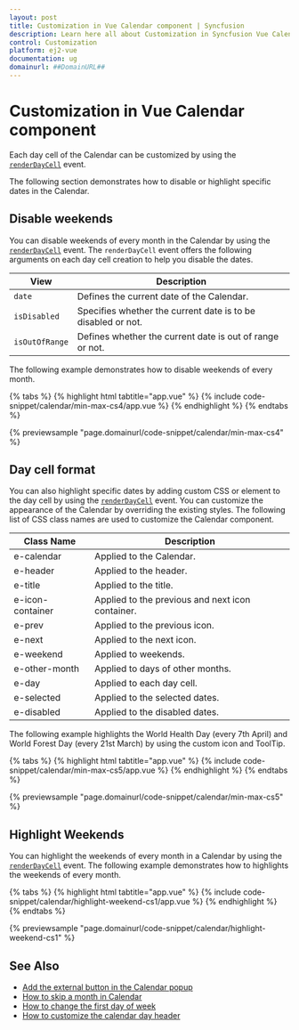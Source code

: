 ```yaml
---
layout: post
title: Customization in Vue Calendar component | Syncfusion
description: Learn here all about Customization in Syncfusion Vue Calendar component of Syncfusion Essential JS 2 and more.
control: Customization 
platform: ej2-vue
documentation: ug
domainurl: ##DomainURL##
---
```


# Customization in Vue Calendar component

Each day cell of the Calendar can be customized by using the [`renderDayCell`](https://ej2.syncfusion.com/vue/documentation/api/calendar/renderDayCellEventArgs)
event.

The following section demonstrates how to disable or highlight specific dates in the Calendar.

## Disable weekends

You can disable weekends of every month in the Calendar by using the [`renderDayCell`](https://ej2.syncfusion.com/vue/documentation/api/calendar/renderDayCellEventArgs) event. The `renderDayCell` event offers the following arguments on each day cell creation to help you disable the dates.

| **View** | **Description** |
| --- | --- |
| `date` | Defines the current date of the Calendar. |
| `isDisabled` | Specifies whether the current date is to be disabled or not. |
| `isOutOfRange` | Defines whether the current date is out of range or not. |

The following example demonstrates how to disable weekends of every month.

{% tabs %}
{% highlight html tabtitle="app.vue" %}
{% include code-snippet/calendar/min-max-cs4/app.vue %}
{% endhighlight %}
{% endtabs %}
        
{% previewsample "page.domainurl/code-snippet/calendar/min-max-cs4" %}

## Day cell format

You can also highlight specific dates by adding custom CSS or element to the day cell by using the [`renderDayCell`](https://ej2.syncfusion.com/vue/documentation/api/calendar/renderDayCellEventArgs) event. You can customize the appearance of the Calendar by overriding the existing styles. The following list of CSS class names are used to customize the Calendar component.

| **Class Name** | **Description** |
| --- | --- |
| e-calendar | Applied to the Calendar. |
| e-header | Applied to the header.|
| e-title |Applied to the title. |
| e-icon-container | Applied to the previous and next icon container.|
| e-prev |  Applied  to the previous icon.|
| e-next | Applied to the next icon.|
| e-weekend | Applied to weekends.|
| e-other-month |  Applied to days of other months.|
| e-day | Applied to each day cell.|
| e-selected | Applied to the selected dates.|
| e-disabled | Applied to the disabled dates.|

The following example highlights the World Health Day (every 7th April) and World Forest Day (every 21st March) by using the custom icon and ToolTip.

{% tabs %}
{% highlight html tabtitle="app.vue" %}
{% include code-snippet/calendar/min-max-cs5/app.vue %}
{% endhighlight %}
{% endtabs %}
        
{% previewsample "page.domainurl/code-snippet/calendar/min-max-cs5" %}

## Highlight Weekends

You can highlight the weekends of every month in a Calendar by using the [`renderDayCell`](https://ej2.syncfusion.com/vue/documentation/api/calendar/renderDayCellEventArgs) event. The following example demonstrates how to highlights the weekends of every month.

{% tabs %}
{% highlight html tabtitle="app.vue" %}
{% include code-snippet/calendar/highlight-weekend-cs1/app.vue %}
{% endhighlight %}
{% endtabs %}
        
{% previewsample "page.domainurl/code-snippet/calendar/highlight-weekend-cs1" %}

## See Also

* [Add the external button in the Calendar popup](./how-to/set-clear-button-in-calendar)
* [How to skip a month in Calendar](./how-to/skip-a-month-in-calendar)
* [How to change the first day of week](./how-to/change-the-first-day-of-week)
* [How to customize the calendar day header](./how-to/customize-the-calendar-day-header)